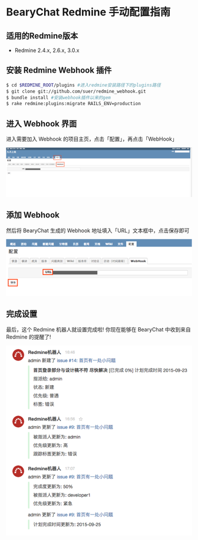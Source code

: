 # BearyChat Redmine 手动配置指南

## 适用的Redmine版本

* Redmine 2.4.x, 2.6.x, 3.0.x

## 安装 Redmine Webhook 插件

```bash
$ cd $REDMINE_ROOT/plugins #进入redmine安装路径下的plugins路径
$ git clone git://github.com/suer/redmine_webhook.git
$ bundle install #安装webhook插件以来的gem
$ rake redmine:plugins:migrate RAILS_ENV=production
```

## 进入 Webhook 界面

进入需要加入 Webhook 的项目主页，点击「配置」，再点击「WebHook」

![](/images/tutorial/redmine_webhook_setting.png)

## 添加 Webhook

然后将 BearyChat 生成的 Webhook 地址填入「URL」文本框中，点击保存即可

![](/images/tutorial/redmine_add_webhook.png)

## 完成设置

最后，这个 Redmine 机器人就设置完成啦! 你现在能够在 BearyChat 中收到来自 Redmine 的提醒了!

![](/images/tutorial/redmine_notify_sample.png)
